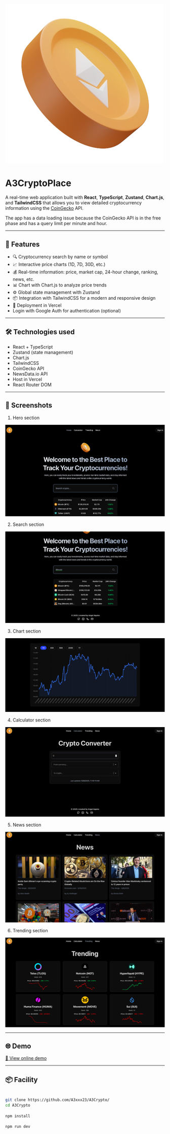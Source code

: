 # ![A3Crypto](</src/assets/Image/LogoCoin.png>) 

# A3CryptoPlace

A real-time web application built with **React**, **TypeScript**, **Zustand**, **Chart.js**, and **TailwindCSS** that allows you to view detailed cryptocurrency information using the [CoinGecko](https://www.coingecko.com/) API.

The app has a data loading issue because the CoinGecko API is in the free phase and has a query limit per minute and hour.

---

## 🚀 Features

- 🔍 Cryptocurrency search by name or symbol
- 📈 Interactive price charts (1D, 7D, 30D, etc.)
- 💰 Real-time information: price, market cap, 24-hour change, ranking, news, etc.
- 📊 Chart with Chart.js to analyze price trends
- ⚙️ Global state management with Zustand
- 📦 Integration with TailwindCSS for a modern and responsive design
- 🚀 Deployment in Vercel
- Login with Google Auth for authentication (optional)

---

## 🛠️ Technologies used

- React + TypeScript
- Zustand (state management)
- Chart.js 
- TailwindCSS 
- CoinGecko API
- NewsData.io API
- Host in Vercel
- React Router DOM

---

## 📸 Screenshots

1. Hero section

![Hero section](</src/assets/Image/Hero.png>) 

2. Search section

![Search section](</src/assets/Image/Search.png>) 

3. Chart section

![Chart section](</src/assets/Image/Chart.png>)

4. Calculator section

![Calculator section](</src/assets/Image/Calculator.png>) 

5. News section

![News section](</src/assets/Image/News.png>) 

6. Trending section 

![Trending section](</src/assets/Image/Trending.png>) 

---

## 🌐 Demo

[🔗 View online demo](https://www.a3cryptoplace.vercel.app)

---

## 📦 Facility

```bash

git clone https://github.com/A3xxx23/A3Crypto/
cd A3Crypto

npm install

npm run dev
